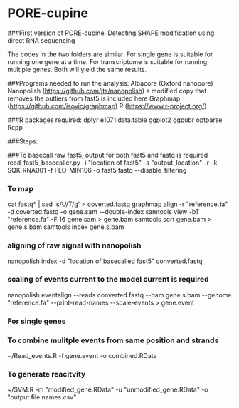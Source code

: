 # PORE-cupine
###First version of PORE-cupine. Detecting SHAPE modification using direct RNA sequencing

The codes in the two folders are similar.
For single gene is suitable for running one gene at a time.
For transcriptome is suitable for running multiple genes.
Both will yield the same results.

###Programs needed to run the analysis:
Albacore (Oxford nanopore) 
Nanopolish (https://github.com/jts/nanopolish) a modified copy that removes the outliers from fast5 is included here 
Graphmap (https://github.com/isovic/graphmap)
R (https://www.r-project.org/)

###R packages required:
dplyr
e1071
data.table
ggplot2
ggpubr
optparse
Rcpp


###Steps:

###To basecall raw fast5, output for both fast5 and fastq is required 
read_fast5_basecaller.py -i "location of fast5" -s "output_location" -r -k SQK-RNA001 -f FLO-MIN106 -o fast5,fastq --disable_filtering

### To map
cat fastq* | sed 's/U/T/g' > coverted.fastq
graphmap align -r "reference.fa" -d coverted.fastq -o gene.sam  --double-index
samtools view -bT "reference.fa" -F 16 gene.sam > gene.bam
samtools sort gene.bam > gene.s.bam
samtools index gene.s.bam

### aligning of raw signal with nanopolish
nanopolish index -d "location of basecalled fast5" converted.fastq
### scaling of events current to the model current is required
nanopolish eventalign  --reads converted.fastq --bam gene.s.bam --genome "reference.fa" --print-read-names --scale-events > gene.event

### For single genes
### To combine mulitple events from same position and strands
~/Read_events.R -f gene.event -o combined.RData

### To generate reacitvity
~/SVM.R -m "modified_gene.RData" -u "unmodified_gene.RData" -o "output file names.csv"
